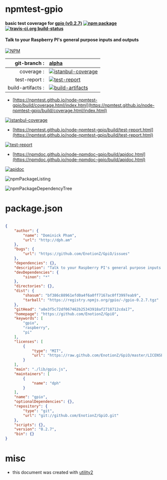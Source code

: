 # npmtest-gpio

#### basic test coverage for  [gpio (v0.2.7)](https://github.com/EnotionZ/GpiO)  [![npm package](https://img.shields.io/npm/v/npmtest-gpio.svg?style=flat-square)](https://www.npmjs.org/package/npmtest-gpio) [![travis-ci.org build-status](https://api.travis-ci.org/npmtest/node-npmtest-gpio.svg)](https://travis-ci.org/npmtest/node-npmtest-gpio)

#### Talk to your Raspberry PI's general purpose inputs and outputs

[![NPM](https://nodei.co/npm/gpio.png?downloads=true&downloadRank=true&stars=true)](https://www.npmjs.com/package/gpio)

| git-branch : | [alpha](https://github.com/npmtest/node-npmtest-gpio/tree/alpha)|
|--:|:--|
| coverage : | [![istanbul-coverage](https://npmtest.github.io/node-npmtest-gpio/build/coverage.badge.svg)](https://npmtest.github.io/node-npmtest-gpio/build/coverage.html/index.html)|
| test-report : | [![test-report](https://npmtest.github.io/node-npmtest-gpio/build/test-report.badge.svg)](https://npmtest.github.io/node-npmtest-gpio/build/test-report.html)|
| build-artifacts : | [![build-artifacts](https://npmtest.github.io/node-npmtest-gpio/glyphicons_144_folder_open.png)](https://github.com/npmtest/node-npmtest-gpio/tree/gh-pages/build)|

- [https://npmtest.github.io/node-npmtest-gpio/build/coverage.html/index.html](https://npmtest.github.io/node-npmtest-gpio/build/coverage.html/index.html)

[![istanbul-coverage](https://npmtest.github.io/node-npmtest-gpio/build/screenCapture.buildCi.browser.%252Ftmp%252Fbuild%252Fcoverage.lib.html.png)](https://npmtest.github.io/node-npmtest-gpio/build/coverage.html/index.html)

- [https://npmtest.github.io/node-npmtest-gpio/build/test-report.html](https://npmtest.github.io/node-npmtest-gpio/build/test-report.html)

[![test-report](https://npmtest.github.io/node-npmtest-gpio/build/screenCapture.buildCi.browser.%252Ftmp%252Fbuild%252Ftest-report.html.png)](https://npmtest.github.io/node-npmtest-gpio/build/test-report.html)

- [https://npmdoc.github.io/node-npmdoc-gpio/build/apidoc.html](https://npmdoc.github.io/node-npmdoc-gpio/build/apidoc.html)

[![apidoc](https://npmdoc.github.io/node-npmdoc-gpio/build/screenCapture.buildCi.browser.%252Ftmp%252Fbuild%252Fapidoc.html.png)](https://npmdoc.github.io/node-npmdoc-gpio/build/apidoc.html)

![npmPackageListing](https://npmtest.github.io/node-npmtest-gpio/build/screenCapture.npmPackageListing.svg)

![npmPackageDependencyTree](https://npmtest.github.io/node-npmtest-gpio/build/screenCapture.npmPackageDependencyTree.svg)



# package.json

```json

{
    "author": {
        "name": "Dominick Pham",
        "url": "http://dph.am"
    },
    "bugs": {
        "url": "https://github.com/EnotionZ/GpiO/issues"
    },
    "dependencies": {},
    "description": "Talk to your Raspberry PI's general purpose inputs and outputs",
    "devDependencies": {
        "sinon": "*"
    },
    "directories": {},
    "dist": {
        "shasum": "bf386c88961efd0a4f6a0ff7167ac0ff3997eab9",
        "tarball": "https://registry.npmjs.org/gpio/-/gpio-0.2.7.tgz"
    },
    "gitHead": "a8e3f5c72df067462b25343918af2718712cda17",
    "homepage": "https://github.com/EnotionZ/GpiO",
    "keywords": [
        "gpio",
        "raspberry",
        "pi"
    ],
    "licenses": [
        {
            "type": "MIT",
            "url": "https://raw.github.com/EnotionZ/GpiO/master/LICENSE"
        }
    ],
    "main": "./lib/gpio.js",
    "maintainers": [
        {
            "name": "dph"
        }
    ],
    "name": "gpio",
    "optionalDependencies": {},
    "repository": {
        "type": "git",
        "url": "git://github.com/EnotionZ/GpiO.git"
    },
    "scripts": {},
    "version": "0.2.7",
    "bin": {}
}
```



# misc
- this document was created with [utility2](https://github.com/kaizhu256/node-utility2)

